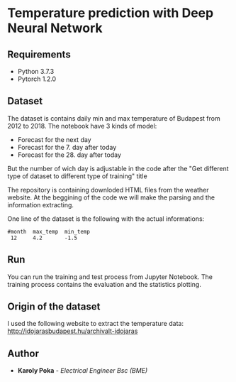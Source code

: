 # Temperature prediction with Deep Neural Network


## Requirements
* Python 3.7.3
* Pytorch 1.2.0


## Dataset
The dataset is contains daily min and max temperature of Budapest from 2012 to 2018. 
The notebook have 3 kinds of model:
- Forecast for the next day
- Forecast for the 7. day after today
- Forecast for the 28. day after today

But the number of wich day is adjustable in the code after the "Get different type of dataset to different type of training" title

The repository is containing downloded HTML files from the weather website. At the beggining of the code we will make the parsing and the information extracting.

One line of the dataset is the following with the actual informations:
```
#month  max_temp  min_temp
 12     4.2       -1.5
```



## Run
You can run the training and test process from Jupyter Notebook. The training process contains the evaluation and the statistics plotting.

## Origin of the dataset
I used the following website to extract the temperature data: http://idojarasbudapest.hu/archivalt-idojaras

## Author

* **Karoly Poka** - *Electrical Engineer Bsc (BME)*
